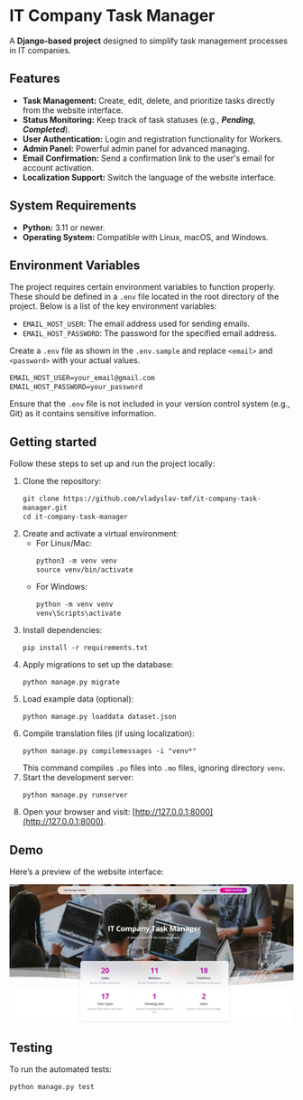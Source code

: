 # IT Company Task Manager

A **Django-based project** designed to simplify task management processes in IT companies.

## Features

* **Task Management:** Create, edit, delete, and prioritize tasks directly from the website interface.
* **Status Monitoring:** Keep track of task statuses (e.g., **_Pending_**, **_Completed_**).
* **User Authentication:** Login and registration functionality for Workers.
* **Admin Panel:** Powerful admin panel for advanced managing.
* **Email Confirmation:** Send a confirmation link to the user's email for account activation.
* **Localization Support:** Switch the language of the website interface.

## System Requirements

* **Python:** 3.11 or newer.
* **Operating System:** Compatible with Linux, macOS, and Windows.

## Environment Variables

The project requires certain environment variables to function properly. These should be defined in a `.env` file located in the root directory of the project. Below is a list of the key environment variables:

- `EMAIL_HOST_USER`: The email address used for sending emails.
- `EMAIL_HOST_PASSWORD`: The password for the specified email address.

Create a `.env` file as shown in the `.env.sample` and replace `<email>` and `<password>` with your actual values.

```dotenv
EMAIL_HOST_USER=your_email@gmail.com
EMAIL_HOST_PASSWORD=your_password
```

Ensure that the `.env` file is not included in your version control system (e.g., Git) as it contains sensitive information.

## Getting started

Follow these steps to set up and run the project locally:

1. Clone the repository:
    ```shell
    git clone https://github.com/vladyslav-tmf/it-company-task-manager.git
    cd it-company-task-manager
    ```
2. Create and activate a virtual environment:
    - For Linux/Mac:
      ```shell
      python3 -m venv venv
      source venv/bin/activate
      ```
    - For Windows:
      ```shell
      python -m venv venv
      venv\Scripts\activate
      ```
3. Install dependencies:
    ```shell
    pip install -r requirements.txt
    ```
4. Apply migrations to set up the database:
    ```shell
    python manage.py migrate
    ```
5. Load example data (optional):
    ```shell
    python manage.py loaddata dataset.json
    ```
6. Compile translation files (if using localization):
    ```shell
    python manage.py compilemessages -i "venv*"
    ```
    This command compiles `.po` files into `.mo` files, ignoring directory `venv`.
7. Start the development server:
    ```shell
    python manage.py runserver
    ```
8. Open your browser and visit: [http://127.0.0.1:8000](http://127.0.0.1:8000).

## Demo

Here’s a preview of the website interface:

![Website Interface](demo.png)

## Testing

To run the automated tests:
```shell
python manage.py test
```
